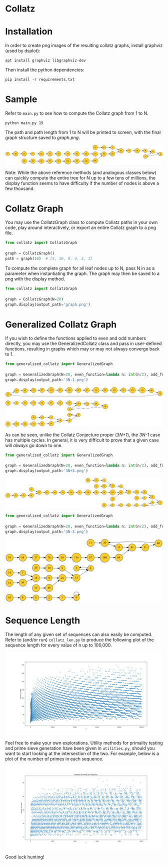 # Collatz

# Installation

In order to create png images of the resulting collatz graphs, install graphviz
(used by dsplot):

```
apt install graphviz libgraphviz-dev
```

Then install the python dependencies:

``` 
pip install -r requirements.txt
```

# Sample

Refer to `main.py` to see how to compute the Collatz graph from 1 to N.

``` 
python main.py 15
```

The path and path length from 1 to N will be printed to screen, with the final 
graph structure saved to *graph.png*.

![graph.png](resources/graph_N=15.png)

Note: While the above reference methods (and analogous classes below) can 
quickly compute the entire tree for N up to a few tens of millions, the display 
function seems to have difficulty if the number of nodes is above a few 
thousand.

# Collatz Graph 

You may use the CollatzGraph class to compute Collatz paths in your own code, 
play around interactively, or export an entire Collatz graph to a png file.

```python 
from collatz import CollatzGraph

graph = CollatzGraph()
path = graph(10)  # [5, 16, 8, 4, 2, 1]
```

To compute the complete graph for all leaf nodes up to N, pass N in as a 
parameter when instantiating the graph. The graph may then be saved to a png 
with the display method.

```python
from collatz import CollatzGraph 

graph = CollatzGraph(N=20)
graph.display(output_path='graph.png')
```

# Generalized Collatz Graph

If you wish to define the functions applied to even and odd numbers directly,
you may use the GeneralizedCollatz class and pass in user-defined functions, 
resulting in graphs which may or may not always converge back to 1.

```python
from generalized_collatz import GeneralizedGraph

graph = GeneralizedGraph(N=20, even_function=lambda n: int(n/2), odd_function=lambda n: int(3*n-1))
graph.display(output_path='3N-1.png')
```

![3N-1](resources/3N-1.png)

As can be seen, unlike the Collatz Conjecture proper (*3N+1*), the *3N-1* case 
has multiple cycles. In general, it is very difficult to prove that a given 
case will *always* go down to one.

```python 
from generalized_collatz import GeneralizedGraph

graph = GeneralizedGraph(N=20, even_function=lambda n: int(n/2), odd_function=lambda n: int(3*n+3))
graph.display(output_path='3N+3.png')
```

![3N+3](resources/3N+3.png)

```python 
from generalized_collatz import GeneralizedGraph

graph = GeneralizedGraph(N=20, even_function=lambda n: int(n/2), odd_function=lambda n: int(3*n-3))
graph.display(output_path='3N-3.png')
```

![3N+3](resources/3N-3.png)

# Sequence Length

The length of any given set of sequences can also easily be computed. Refer to
(and/or run) `collatz_len.py` to produce the following plot of the sequence 
length for every value of n up to 100,000.

![sequence_length](resources/sequence_length.png)

Feel free to make your own explorations. Utility methods for primality testing 
and prime sieve generation have been given in `utilities.py`, should you want 
to start looking at the intersection of the two. For example, below is a plot 
of the number of primes in each sequence.

![num_primes](resources/num_primes.png)

Good luck hunting!